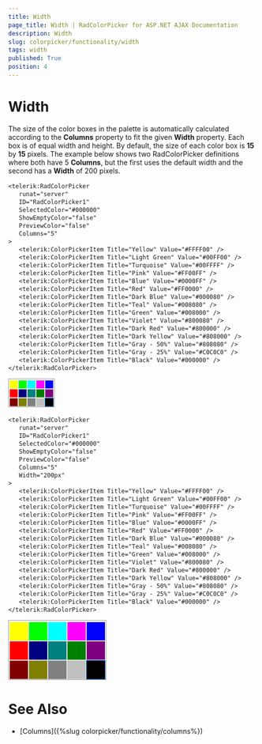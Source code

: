 ```yaml
---
title: Width
page_title: Width | RadColorPicker for ASP.NET AJAX Documentation
description: Width
slug: colorpicker/functionality/width
tags: width
published: True
position: 4
---
```


# Width



The size of the color boxes in the palette is automatically calculated according to the **Columns** property to fit the given **Width** property. Each box is of equal width and height. By default, the size of each color box is **15** by **15** pixels. The example below shows two RadColorPicker definitions where both have 5 **Columns**, but the first uses the default width and the second has a **Width** of 200 pixels.

````ASPNET
<telerik:RadColorPicker
   runat="server"
   ID="RadColorPicker1"
   SelectedColor="#000000"
   ShowEmptyColor="false"
   PreviewColor="false"
   Columns="5"
>
   <telerik:ColorPickerItem Title="Yellow" Value="#FFFF00" />
   <telerik:ColorPickerItem Title="Light Green" Value="#00FF00" />
   <telerik:ColorPickerItem Title="Turquoise" Value="#00FFFF" />
   <telerik:ColorPickerItem Title="Pink" Value="#FF00FF" />
   <telerik:ColorPickerItem Title="Blue" Value="#0000FF" />
   <telerik:ColorPickerItem Title="Red" Value="#FF0000" />
   <telerik:ColorPickerItem Title="Dark Blue" Value="#000080" />
   <telerik:ColorPickerItem Title="Teal" Value="#008080" />
   <telerik:ColorPickerItem Title="Green" Value="#008000" />
   <telerik:ColorPickerItem Title="Violet" Value="#800080" />
   <telerik:ColorPickerItem Title="Dark Red" Value="#800000" />
   <telerik:ColorPickerItem Title="Dark Yellow" Value="#808000" />
   <telerik:ColorPickerItem Title="Gray - 50%" Value="#808080" />
   <telerik:ColorPickerItem Title="Gray - 25%" Value="#C0C0C0" />
   <telerik:ColorPickerItem Title="Black" Value="#000000" />
</telerik:RadColorPicker> 
````




![](images/radcolorpicker009.png)

````ASPNET
<telerik:RadColorPicker
   runat="server"
   ID="RadColorPicker1"
   SelectedColor="#000000"
   ShowEmptyColor="false"
   PreviewColor="false"
   Columns="5"
   Width="200px"
>
   <telerik:ColorPickerItem Title="Yellow" Value="#FFFF00" />
   <telerik:ColorPickerItem Title="Light Green" Value="#00FF00" />
   <telerik:ColorPickerItem Title="Turquoise" Value="#00FFFF" />
   <telerik:ColorPickerItem Title="Pink" Value="#FF00FF" />
   <telerik:ColorPickerItem Title="Blue" Value="#0000FF" />
   <telerik:ColorPickerItem Title="Red" Value="#FF0000" />
   <telerik:ColorPickerItem Title="Dark Blue" Value="#000080" />
   <telerik:ColorPickerItem Title="Teal" Value="#008080" />
   <telerik:ColorPickerItem Title="Green" Value="#008000" />
   <telerik:ColorPickerItem Title="Violet" Value="#800080" />
   <telerik:ColorPickerItem Title="Dark Red" Value="#800000" />
   <telerik:ColorPickerItem Title="Dark Yellow" Value="#808000" />
   <telerik:ColorPickerItem Title="Gray - 50%" Value="#808080" />
   <telerik:ColorPickerItem Title="Gray - 25%" Value="#C0C0C0" />
   <telerik:ColorPickerItem Title="Black" Value="#000000" />
</telerik:RadColorPicker> 	
````


![](images/radcolorpicker010.png)

# See Also

 * [Columns]({%slug colorpicker/functionality/columns%})
